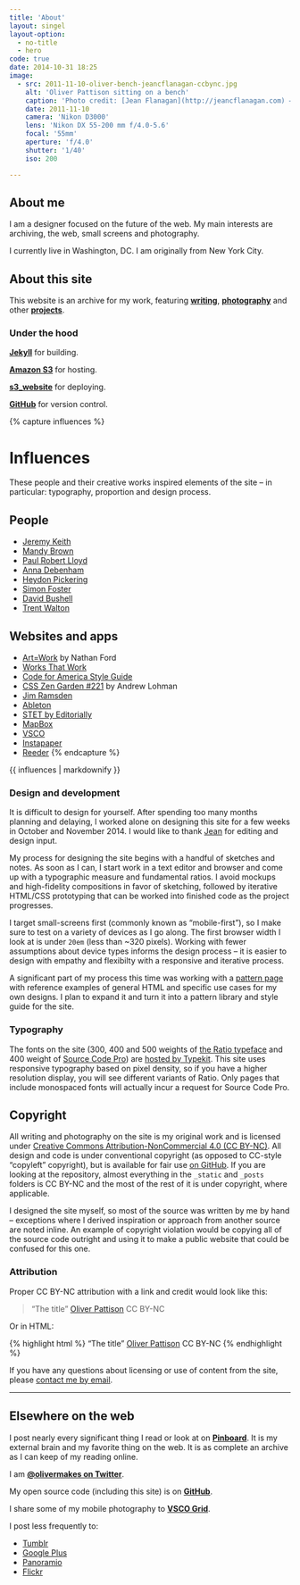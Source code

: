```yaml
---
title: 'About'
layout: singel
layout-option:
  - no-title
  - hero
code: true
date: 2014-10-31 18:25
image:
  - src: 2011-11-10-oliver-bench-jeancflanagan-ccbync.jpg
    alt: 'Oliver Pattison sitting on a bench'
    caption: 'Photo credit: [Jean Flanagan](http://jeancflanagan.com) – CC BY-NC'
    date: 2011-11-10
    camera: 'Nikon D3000'
    lens: 'Nikon DX 55-200 mm f/4.0-5.6'
    focal: '55mm'
    aperture: 'f/4.0'
    shutter: '1/40'
    iso: 200

---
```


## About me

I am a designer focused on the future of the web. My main interests are archiving, the web, small screens and photography.

I currently live in Washington, DC. I am originally from New York City.

## About this site

This website is an archive for my work, featuring **[writing](/writing)**, **[photography](/photos)** and other **[projects](/projects)**.

### Under the hood

**[Jekyll](http://jekyllrb.com)** for building.

**[Amazon S3](http://aws.amazon.com/s3)** for hosting.

**[s3_website](https://github.com/laurilehmijoki/s3_website)** for deploying.

**[GitHub](https://github.com/opattison/olivermakes)** for version control.

{% capture influences %}
# Influences

These people and their creative works inspired elements of the site – in particular: typography, proportion and design process.

## People

- [Jeremy Keith](https://adactio.com)
- [Mandy Brown](http://aworkinglibrary.com)
- [Paul Robert Lloyd](http://paulrobertlloyd.com)
- [Anna Debenham](http://maban.co.uk)
- [Heydon Pickering](http://www.heydonworks.com)
- [Simon Foster](http://simonfosterdesign.com)
- [David Bushell](http://dbushell.com)
- [Trent Walton](http://trentwalton.com)

## Websites and apps

- [Art=Work](http://artequalswork.com) by Nathan Ford
- [Works That Work](https://worksthatwork.com)
- [Code for America Style Guide](http://style.codeforamerica.org)
- [CSS Zen Garden #221](http://www.csszengarden.com/221/) by Andrew Lohman
- [Jim Ramsden](http://jimramsden.com)
- [Ableton](https://www.ableton.com/en)
- [STET by Editorially](http://stet.editorially.com)
- [MapBox](https://www.mapbox.com)
- [VSCO](http://vsco.co)
- [Instapaper](https://www.instapaper.com)
- [Reeder](http://reederapp.com)
{% endcapture %}

<aside class="ancillary">
{{ influences | markdownify }}
</aside>

### Design and development

It is difficult to design for yourself. After spending too many months planning and delaying, I worked alone on designing this site for a few weeks in October and November 2014. I would like to thank [Jean](http://jeancflanagan.com) for editing and design input.

My process for designing the site begins with a handful of sketches and notes. As soon as I can, I start work in a text editor and browser and come up with a typographic measure and fundamental ratios. I avoid mockups and high-fidelity compositions in favor of sketching, followed by iterative HTML/CSS prototyping that can be worked into finished code as the project progresses.

I target small-screens first (commonly known as “mobile-first”), so I make sure to test on a variety of devices as I go along. The first browser width I look at is under `20em` (less than ~320 pixels). Working with fewer assumptions about device types informs the design process – it is easier to design with empathy and flexibilty with a responsive and iterative process.

A significant part of my process this time was working with a [pattern page](/patterns) with reference examples of general HTML and specific use cases for my own designs. I plan to expand it and turn it into a pattern library and style guide for the site.

### Typography

The fonts on the site (300, 400 and 500 weights of [the Ratio typeface](http://cargocollective.com/pstype/Ratio) and 400 weight of [Source Code Pro](http://adobe-fonts.github.io/source-code-pro/)) are [hosted by Typekit](https://typekit.com/colophons/ojm0eig). This site uses responsive typography based on pixel density, so if you have a higher resolution display, you will see different variants of Ratio. Only pages that include monospaced fonts will actually incur a request for Source Code Pro.

## Copyright

All writing and photography on the site is my original work and is licensed under [Creative Commons Attribution-NonCommercial 4.0 (CC BY-NC)](http://creativecommons.org/licenses/by-nc/4.0/). All design and code is under conventional copyright (as opposed to CC-style “copyleft” copyright), but is available for fair use [on GitHub](https://github.com/opattison/olivermakes). If you are looking at the repository, almost everything in the `_static` and `_posts` folders is CC BY-NC and the most of the rest of it is under copyright, where applicable.

I designed the site myself, so most of the source was written by me by hand – exceptions where I derived inspiration or approach from another source are noted inline. An example of copyright violation would be copying all of the source code outright and using it to make a public website that could be confused for this one.

### Attribution

Proper CC BY-NC attribution with a link and credit would look like this:

> “The title” [Oliver Pattison](http://olivermak.es) CC BY-NC

Or in HTML:

{% highlight html %}
“The title” <a href="http://olivermak.es">Oliver Pattison</a> CC BY-NC
{% endhighlight %}

If you have any questions about licensing or use of content from the site, please [contact me by email](mailto:oliverpattison@gmail.com).

- - -

## Elsewhere on the web

I post nearly every significant thing I read or look at on **[Pinboard](https://pinboard.in/u:opattison)**. It is my external brain and my favorite thing on the web. It is as complete an archive as I can keep of my reading online.

I am **[@olivermakes on Twitter](http://twitter.com/olivermakes)**.

My open source code (including this site) is on **[GitHub](https://github.com/opattison)**.

I share some of my mobile photography to **[VSCO Grid](http://olivermakes.vsco.co)**.

I post less frequently to:

- [Tumblr](http://olivermakes.tumblr.com)
- [Google Plus](http://plus.google.com/+OliverPattison)
- [Panoramio](http://www.panoramio.com/user/oliverpattison)
- [Flickr](https://www.flickr.com/photos/ok-oyot)